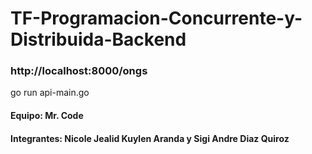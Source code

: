 # TF-Programacion-Concurrente-y-Distribuida-Backend
### http://localhost:8000/ongs

go run api-main.go

#### Equipo:  Mr. Code
#### Integrantes: Nicole Jealid Kuylen Aranda y Sigi Andre Diaz Quiroz
